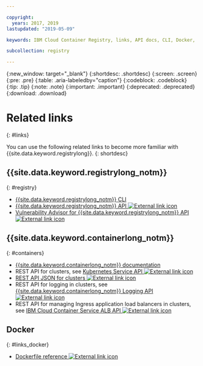 ```yaml
---

copyright:
  years: 2017, 2019
lastupdated: "2019-05-09"

keywords: IBM Cloud Container Registry, links, API docs, CLI, Docker,

subcollection: registry

---
```


{:new_window: target="_blank"}
{:shortdesc: .shortdesc}
{:screen: .screen}
{:pre: .pre}
{:table: .aria-labeledby="caption"}
{:codeblock: .codeblock}
{:tip: .tip}
{:note: .note}
{:important: .important}
{:deprecated: .deprecated}
{:download: .download}

# Related links
{: #links}

You can use the following related links to become more familiar with {{site.data.keyword.registrylong}}.
{: shortdesc}

## {{site.data.keyword.registrylong_notm}}
{: #registry}

- [{{site.data.keyword.registrylong_notm}} CLI](/docs/services/Registry?topic=container-registry-cli-plugin-containerregcli#containerregcli)
- [{{site.data.keyword.registrylong_notm}} API ![External link icon](../../icons/launch-glyph.svg "External link icon")](https://{DomainName}/apidocs/container-registry)
- [Vulnerability Advisor for {{site.data.keyword.registrylong_notm}} API ![External link icon](../../icons/launch-glyph.svg "External link icon")](https://{DomainName}/apidocs/container-registry/va)

## {{site.data.keyword.containerlong_notm}}
{: #containers}

- [{{site.data.keyword.containerlong_notm}} documentation](/docs/containers?topic=containers-getting-started#getting-started)
- REST API for clusters, see [Kubernetes Service API ![External link icon](../../icons/launch-glyph.svg "External link icon")](https://containers.cloud.ibm.com/swagger-api/)
- [REST API JSON for clusters ![External link icon](../../icons/launch-glyph.svg "External link icon")](https://containers.cloud.ibm.com/swagger-api/swagger.json)
- REST API for logging in clusters, see [{{site.data.keyword.containerlong_notm}} Logging API ![External link icon](../../icons/launch-glyph.svg "External link icon")](https://containers.cloud.ibm.com/swagger-logging/)
- REST API for managing Ingress application load balancers in clusters, see [IBM Cloud Container Service ALB API ![External link icon](../../icons/launch-glyph.svg "External link icon")](https://containers.cloud.ibm.com/swagger-alb-api/)

## Docker
{: #links_docker}

- [Dockerfile reference ![External link icon](../../icons/launch-glyph.svg "External link icon")](https://docs.docker.com/engine/reference/builder/)
